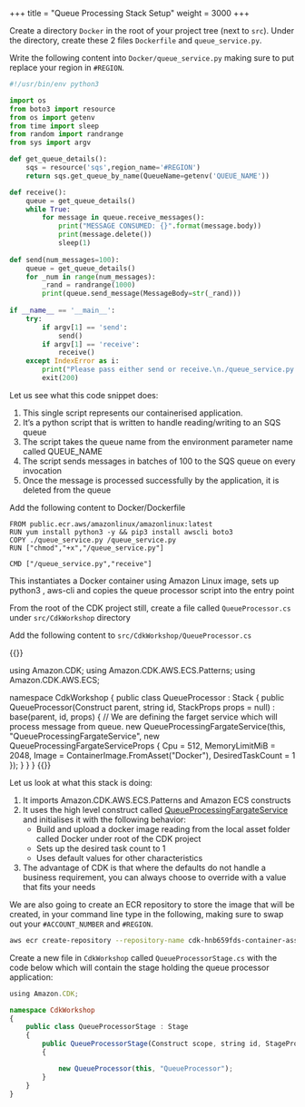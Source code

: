 +++
title = "Queue Processing Stack Setup"
weight = 3000
+++

Create a directory `Docker` in the root of your project tree (next to `src`). Under the directory, create these 2 files `Dockerfile` and `queue_service.py`.

Write the following content into `Docker/queue_service.py` making sure to put replace your region in `#REGION`.

```python
#!/usr/bin/env python3

import os
from boto3 import resource
from os import getenv
from time import sleep
from random import randrange
from sys import argv

def get_queue_details():
    sqs = resource('sqs',region_name='#REGION')
    return sqs.get_queue_by_name(QueueName=getenv('QUEUE_NAME'))

def receive():
    queue = get_queue_details()
    while True:
        for message in queue.receive_messages():
            print("MESSAGE CONSUMED: {}".format(message.body))
            print(message.delete())
            sleep(1)
        
def send(num_messages=100):
    queue = get_queue_details()
    for _num in range(num_messages):
        _rand = randrange(1000)
        print(queue.send_message(MessageBody=str(_rand)))
        
if __name__ == '__main__':
    try:
        if argv[1] == 'send':
            send()
        if argv[1] == 'receive':
            receive()
    except IndexError as i:
        print("Please pass either send or receive.\n./queue_service.py <send> <receive>")
        exit(200)
```


Let us see what this code snippet does:


1. This single script represents our containerised application. 
2. It’s a python script that is written to handle reading/writing to an SQS queue
3. The script takes the queue name from the environment parameter name called QUEUE_NAME
4. The script sends messages in batches of 100 to the SQS queue on every invocation
5. Once the message is processed successfully by the application, it is deleted from the queue


Add the following content to Docker/Dockerfile

```docker
FROM public.ecr.aws/amazonlinux/amazonlinux:latest
RUN yum install python3 -y && pip3 install awscli boto3
COPY ./queue_service.py /queue_service.py
RUN ["chmod","+x","/queue_service.py"]

CMD ["/queue_service.py","receive"]
```

This instantiates a Docker container using Amazon Linux image, sets up python3 , aws-cli and copies the queue processor script into the entry point

From the root of the CDK project still, create a file called `QueueProcessor.cs` under `src/CdkWorkshop` directory

Add the following content to `src/CdkWorkshop/QueueProcessor.cs`

{{<highlight ts >}}

using Amazon.CDK;
using Amazon.CDK.AWS.ECS.Patterns;
using Amazon.CDK.AWS.ECS;

namespace CdkWorkshop
{
    public class QueueProcessor : Stack
    {
        public QueueProcessor(Construct parent, string id, StackProps props = null) : base(parent, id, props)
        {
            // We are defining the farget service which will process message from queue.
            new QueueProcessingFargateService(this, "QueueProcessingFargateService", new QueueProcessingFargateServiceProps
            {
                Cpu = 512, 
                MemoryLimitMiB = 2048, 
                Image = ContainerImage.FromAsset("Docker"),
                DesiredTaskCount = 1
            });
        }
    }
}
{{</highlight>}}

Let us look at what this stack is doing:

1. It imports Amazon.CDK.AWS.ECS.Patterns and Amazon ECS constructs
2. It uses the high level construct called [QueueProcessingFargateService](https://docs.aws.amazon.com/cdk/api/latest/docs/@aws-cdk_aws-ecs-patterns.QueueProcessingFargateService.html) and initialises it with the following behavior:
    * Build and upload a docker image reading from the local asset folder called Docker under root of the CDK project
    * Sets up the desired task count to 1
    * Uses default values for other characteristics
3. The advantage of CDK is that where the defaults do not handle a business requirement, you can always choose to override with a value that fits your needs


We are also going to create an ECR repository to store the image that will be created, in your command line type in the following, making sure to swap out your `#ACCOUNT_NUMBER` and `#REGION`.

```bash
aws ecr create-repository --repository-name cdk-hnb659fds-container-assets-#ACCOUNT_NUMBER-#REGION
```

Create a new file in `CdkWorkshop` called `QueueProcessorStage.cs` with the code below which will contain the stage holding the queue processor application:

```ts
using Amazon.CDK;

namespace CdkWorkshop
{
    public class QueueProcessorStage : Stage
    {
        public QueueProcessorStage(Construct scope, string id, StageProps props = null) : base(scope, id, props)
        {

            new QueueProcessor(this, "QueueProcessor");
        }
    }
}
```